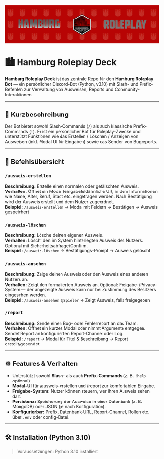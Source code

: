 [![Hamburg Roleplay Deck Banner](https://raw.githubusercontent.com/xavoyxe/Hamburg-Roleplay-Deck/main/assets/banner.png)](https://discord.gg/bBMDRYTwbn)

# 🏙️ Hamburg Roleplay Deck

**Hamburg Roleplay Deck** ist das zentrale Repo für den **Hamburg Roleplay Bot** — ein persönlicher Discord-Bot (Python, v3.10) mit Slash- und Prefix-Befehlen zur Verwaltung von Ausweisen, Reports und Community-Interaktionen.

---

## 🔎 Kurzbeschreibung
Der Bot bietet sowohl Slash-Commands (`/`) als auch klassische Prefix-Commands (`!`). Er ist ein persönlicher Bot für Roleplay-Zwecke und unterstützt Funktionen wie das Erstellen / Löschen / Anzeigen von Ausweisen (inkl. Modal UI für Eingaben) sowie das Senden von Bugreports.

---

## 🧭 Befehlsübersicht

### `/ausweis-erstellen`
**Beschreibung:** Erstelle einen normalen oder gefälschten Ausweis.  
**Verhalten:** Öffnet ein Modal (eingabefeldähnliche UI), in dem Informationen wie Name, Alter, Beruf, Stadt etc. eingetragen werden. Nach Bestätigung wird der Ausweis erstellt und dem Nutzer zugeordnet.  
**Beispiel:** `/ausweis-erstellen` → Modal mit Feldern → Bestätigen → Ausweis gespeichert

### `/ausweis-löschen`
**Beschreibung:** Lösche deinen eigenen Ausweis.  
**Verhalten:** Löscht den im System hinterlegten Ausweis des Nutzers. Optional mit Sicherheitsabfrage/Confirm.  
**Beispiel:** `/ausweis-löschen` → Bestätigungs-Prompt → Ausweis gelöscht

### `/ausweis-ansehen`
**Beschreibung:** Zeige deinen Ausweis oder den Ausweis eines anderen Nutzers an.  
**Verhalten:** Zeigt den formatierten Ausweis an. Optional: Freigabe-/Privacy-System — der angezeigte Ausweis kann nur bei Zustimmung des Besitzers eingesehen werden.  
**Beispiel:** `/ausweis-ansehen @Spieler` → Zeigt Ausweis, falls freigegeben

### `/report`
**Beschreibung:** Sende einen Bug- oder Fehlerreport an das Team.  
**Verhalten:** Öffnet ein kurzes Modal oder nimmt Argumente entgegen. Sendet Report an konfigurierten Report-Channel oder Log.  
**Beispiel:** `/report` → Modal für Titel & Beschreibung → Report erstellt/gesendet

---

## ⚙️ Features & Verhalten
- Unterstützt sowohl **Slash**- als auch **Prefix-Commands** (z. B. `!help` optional).
- **Modal-UI** für /ausweis-erstellen und /report zur komfortablen Eingabe.
- **Freigabe-System**: Nutzer können steuern, wer ihren Ausweis sehen darf.
- **Persistenz:** Speicherung der Ausweise in einer Datenbank (z. B. MongoDB) oder JSON (je nach Konfiguration).
- **Konfigurierbar:** Prefix, Datenbank-URL, Report-Channel, Rollen etc. über `.env` oder config-Datei.

---

## 🛠️ Installation (Python 3.10)

> Voraussetzungen: Python 3.10 installiert
